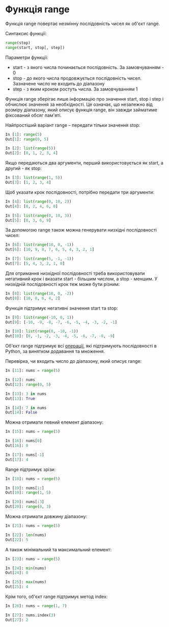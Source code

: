 # Функція range

Функція range повертає незмінну послідовність чисел як об'єкт range.

Синтаксис функції:

```python
range(stop)
range(start, stop[, step])
```

Параметри функції:

* start - з якого числа починається послідовність. За замовчуванням - 0
* stop - до якого числа продовжується послідовність чисел. Зазначене число не входить до діапазону
* step - з яким кроком ростуть числа. За замовчуванням 1

Функція range зберігає лише інформацію про значення start, stop і step і
обчислює значення за необхідності. Це означає, що незалежно від розміру
діапазону, який описує функція range, він завжди займатиме фіксований обсяг
пам'яті.

Найпростіший варіант range – передати тільки значення stop:

```python
In [1]: range(5)
Out[1]: range(0, 5)

In [2]: list(range(5))
Out[2]: [0, 1, 2, 3, 4]
```

Якщо передаються два аргументи, перший використовується як start, а другий - як
stop:

```python
In [3]: list(range(1, 5))
Out[3]: [1, 2, 3, 4]
```

Щоб указати крок послідовності, потрібно передати три аргументи:

```python
In [4]: list(range(0, 10, 2))
Out[4]: [0, 2, 4, 6, 8]

In [5]: list(range(0, 10, 3))
Out[5]: [0, 3, 6, 9]
```

За допомогою range також можна генерувати низхідні послідовності чисел:

```python
In [6]: list(range(10, 0, -1))
Out[6]: [10, 9, 8, 7, 6, 5, 4, 3, 2, 1]

In [7]: list(range(5, -1, -1))
Out[7]: [5, 4, 3, 2, 1, 0]
```

Для отримання низхідної послідовності треба використовувати негативний крок і
вказати start - більшим числом, а stop - меншим.
У низхідній послідовності крок теж може бути різним:

```python
In [8]: list(range(10, 0, -2))
Out[8]: [10, 8, 6, 4, 2]
```

Функція підтримує негативні значення start та stop:

```python
In [9]: list(range(-10, 0, 1))
Out[9]: [-10, -9, -8, -7, -6, -5, -4, -3, -2, -1]

In [10]: list(range(0, -10, -1))
Out[10]: [0, -1, -2, -3, -4, -5, -6, -7, -8, -9]
```


Об'єкт range підтримує всі [операції](https://docs.python.org/3/library/stdtypes.html#sequence-types-list-tuple-range),
які підтримують послідовності в Python, за винятком додавання та множення.

Перевірка, чи входить число до діапазону, який описує range:

```python
In [11]: nums = range(5)

In [12]: nums
Out[12]: range(0, 5)

In [13]: 3 in nums
Out[13]: True

In [14]: 7 in nums
Out[14]: False
```

Можна отримати певний елемент діапазону:

```python
In [15]: nums = range(5)

In [16]: nums[0]
Out[16]: 0

In [17]: nums[-1]
Out[17]: 4
```

Range підтримує зрізи:

```python
In [18]: nums = range(5)

In [19]: nums[1:]
Out[19]: range(1, 5)

In [20]: nums[:3]
Out[20]: range(0, 3)
```

Можна отримати довжину діапазону:

```python
In [21]: nums = range(5)

In [22]: len(nums)
Out[22]: 5
```

А також мінімальний та максимальний елемент:

```python
In [23]: nums = range(5)

In [24]: min(nums)
Out[24]: 0

In [25]: max(nums)
Out[25]: 4
```

Крім того, об'єкт range підтримує метод index:

```python
In [26]: nums = range(1, 7)

In [27]: nums.index(3)
Out[27]: 2
```
